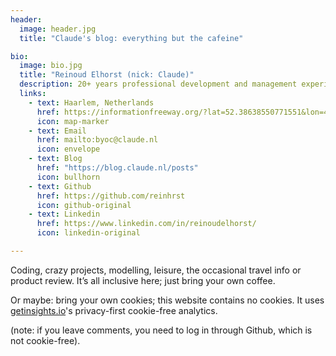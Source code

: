 ```yaml
---
header:
  image: header.jpg
  title: "Claude's blog: everything but the cafeine"

bio:
  image: bio.jpg
  title: "Reinoud Elhorst (nick: Claude)"
  description: 20+ years professional development and management experience in startups; always working on hobby projects. Happy cyclist, SUPper, swimmer.
  links:
    - text: Haarlem, Netherlands
      href: https://informationfreeway.org/?lat=52.38638550771551&lon=4.63780639151714&zoom=13&layers=B000F00
      icon: map-marker
    - text: Email
      href: mailto:byoc@claude.nl
      icon: envelope
    - text: Blog
      href: "https://blog.claude.nl/posts"
      icon: bullhorn
    - text: Github
      href: https://github.com/reinhrst
      icon: github-original
    - text: Linkedin
      href: https://www.linkedin.com/in/reinoudelhorst/
      icon: linkedin-original

---
```


Coding, crazy projects, modelling, leisure, the occasional travel info or product review. It’s all inclusive here; just bring your own coffee.

Or maybe: bring your own cookies; this website contains no cookies. It uses [getinsights.io](https://getinsights.io)'s privacy-first cookie-free analytics.

(note: if you leave comments, you need to log in through Github, which is not cookie-free).

